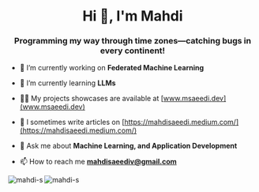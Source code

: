 <h1 align="center">Hi 👋, I'm Mahdi</h1>
<h3 align="center">Programming my way through time zones—catching bugs in every continent!</h3>
<!--
<p align="left"> <img src="https://komarev.com/ghpvc/?username=mahdi-s&label=Profile%20views&color=0e75b6&style=flat" alt="mahdi-s" /> </p>

<p align="left"> <a href="https://github.com/ryo-ma/github-profile-trophy"><img src="https://github-profile-trophy.vercel.app/?username=mahdi-s" alt="mahdi-s" /></a> </p>
-->

- 🔭 I’m currently working on **Federated Machine Learning**

- 🌱 I’m currently learning **LLMs**

- 👨‍💻 My projects showcases are available at [www.msaeedi.dev](www.msaeedi.dev)

- 📝 I sometimes write articles on [https://mahdisaeedi.medium.com/](https://mahdisaeedi.medium.com/)

- 💬 Ask me about **Machine Learning, and Application Development**

- 📫 How to reach me **mahdisaeediv@gmail.com**

<p><img align="left" src="https://github-readme-stats.vercel.app/api/top-langs?username=mahdi-s&show_icons=true&locale=en&layout=compact" alt="mahdi-s" /></p>

<p><img align="center" src="https://github-readme-streak-stats.herokuapp.com/?user=mahdi-s&" alt="mahdi-s" /></p>
